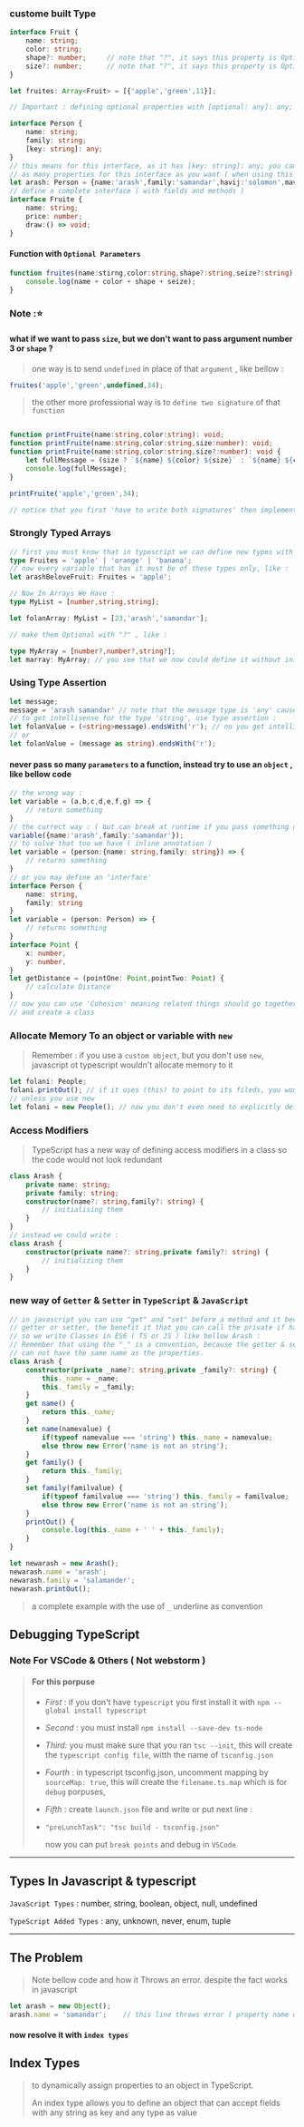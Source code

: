 ### custome built Type

```typescript
interface Fruit {
    name: string;
    color: string;
    shape?: number;		// note that "?", it says this property is Optional !
    size?: number;		// note that "?", it says this property is Optional !
}

let fruites: Array<Fruit> = [{'apple','green',11}];

// Important : defining optional properties with [optional: any]: any;

interface Person {
    name: string;
    family: string;
    [key: string]: any;
}
// this means for this interface, as it has [key: string]: any; you can define
// as many properties for this interface as you want ( when using this interface )
let arash: Person = {name:'arash',family:'samandar',havij:'solomon',mavij:34}
// define a complete interface ( with fields and methods )
interface Fruite {
    name: string;
    price: number;
    draw:() => void;
}
```

#### Function with `Optional Parameters`

```typescript
function fruites(name:stirng,color:string,shape?:string,seize?:string): void {
    console.log(name + color + shape + seize);
}
```

### Note ::star:

#### what if we want to pass `size`, but we don't want to pass argument number 3 or `shape` ?

> one way is to send `undefined` in place of that `argument` , like bellow :

```typescript
fruites('apple','green',undefined,34);
```

> the other more professional way is to `define two signature` of that `function`

```typescript

function printFruite(name:string,color:string): void;
function printFruite(name:string,color:string,size:number): void;
function printFruite(name:string,color:string,size?:number): void {
    let fullMessage = (size ? `${name} ${color} ${size}` : `${name} ${color}`);
    console.log(fullMessage);
}

printFruite('apple','green',34);

// notice that you first 'have to write both signatures' then implement.
```

### Strongly Typed Arrays

```typescript
// first you must know that in typescript we can define new types with 'type'
type Fruites = 'apple' | 'orange' | 'banana';
// now every variable that has it must be of these types only, like :
let arashBeloveFruit: Fruites = 'apple';

// Now In Arrays We Have :
type MyList = [number,string,string];

let folanArray: MyList = [23,'arash','samandar'];

// make them Optional with "?" , like :

type MyArray = [number?,number?,string?];
let marray: MyArray; // you see that we now could define it without initializing cause its optional
```

### Using Type Assertion

```typescript
let message;
message = 'arash samandar' // note that the message type is 'any' cause 
// to get intellisense for the type 'string', use type assertion :
let folanValue = (<string>message).endsWith('r'); // no you get intellisense after dot .
// or
let folanValue = (message as string).endsWith('r');
```

#### never pass so many `parameters` to a function, instead try to use an `object` , like bellow code

```typescript
// the wrong way :
let variable = (a,b,c,d,e,f,g) => {
    // return something
}
// the currect way : ( but can break at runtime if you pass something other than string)
variable({name:'arash',family:'samandar'});
// to solve that too we have ( inline annotation )
let variable = (person:{name: string,family: string}) => {
    // returns something
}
// or you may define an 'interface'
interface Person {
    name: string,
    family: string
}
let variable = (person: Person) => {
    // returns something
}
interface Point {
    x: number,
    y: number,
}
let getDistance = (pointOne: Point,pointTwo: Point) {
    // calculate Distance
}
// now you can use 'Cohesion' meaning related things should go together
// and create a class
```

### Allocate Memory To an object or variable with `new`

> Remember : if you use a `custom object`, but you don't use `new`, javascript ot typescript wouldn't allocate memory to it

```typescript
let folani: People;
folani.printOut(); // if it uses (this) to point to its fileds, you would get error
// unless you use new
let folani = new People(); // now you don't even need to explicitly define it's type
```

### Access Modifiers

> TypeScript has a new way of defining access modifiers in a class so the code would not look redundant

```typescript
class Arash {
    private name: string;
    private family: string;
    constructor(name?: string,family?: string) {
        // initialising them
    }
}
// instead we could write :
class Arash {
    constructor(private name?: string,private family?: string) {
        // initializing them
    }
}
```

### new way of `Getter` & `Setter` in `TypeScript` & `JavaScript`

```typescript
// in javascript you can use "get" and "set" before a method and it becomes
// getter or setter, the benefit it that you can call the private if has setter and call it like a property !
// so we write Classes in ES6 ( TS or JS ) like bellow Arash :
// Remember that using the "_" is a convention, because the getter & sette
// can not have the same name as the properties.
class Arash {
    constructor(private _name?: string,private _family?: string) {
        this._name = _name;
        this._family = _family;
    }
    get name() {
        return this._name;
    }
    set name(namevalue) {
        if(typeof namevalue === 'string') this._name = namevalue;
        else throw new Error('name is not an string');
    }
    get family() {
        return this._family;
    }
    set family(familvalue) {
        if(typeof familvalue === 'string') this._family = familvalue;
        else throw new Error('name is not an string');
    }
    printOut() {
        console.log(this._name + ' ' + this._family);
    }
}

let newarash = new Arash();
newarash.name = 'arash';
newarash.family = 'salamander';
newarash.printOut();
```

> a complete example with the use of `_` underline as convention

## Debugging TypeScript

### Note For VSCode & Others ( Not webstorm )

> #### For this porpuse
>
> - *First* : if you don't have `typescript` you first install it with `npm --global install typescript`
>
> - *Second* : you must install `npm install --save-dev ts-node`
>
> - *Third:* you must make sure that you ran `tsc --init`, this will create the `typescript config file`, witth the name of `tsconfig.json`
>
> - *Fourth* : in typescript tsconfig.json, uncomment mapping by `sourceMap: true`, this will create the `filename.ts.map` which is for  `debug` porpuses,
>
> - *Fifth* : create `launch.json` file and write or put next line :
>
> - ```
>   "preLunchTask": "tsc build - tsconfig.json"
>   ```
>
>   now you can put `break points` and debug in `VSCode`

-------

## Types In Javascript & typescript

`JavaScript Types` : number, string, boolean, object, null, undefined

`TypeScript Added Types` : any, unknown, never, enum, tuple

---------

## The Problem

> Note bellow code and how it Throws an error. despite the fact works in javascript

```typescript
let arash = new Object();
arash.name = 'samandar';	// this line throws error ( property name doesn't exist )
```

#### now resolve it with `index types`

## Index Types

> to dynamically assign properties to an object in TypeScript.
>
> An index type allows you to define an object that can accept fields with any string as key and any type as value





















